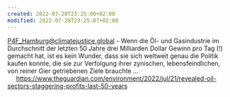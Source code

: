 ```yaml
---
created: 2022-07-28T23:25:00+02:00
modified: 2022-07-28T23:25:07+02:00
---
```


P4F_Hamburg@climatejustice.global - Wenn die Öl- und Gasindustrie im Durchschnitt der letzten 50 Jahre drei Milliarden Dollar Gewinn pro Tag (!) gemacht hat, ist es kein Wunder, dass sie sich weltweit genau die Politik kaufen konnte, die sie zur Verfolgung ihrer zynischen, lebensfeindlichen, von reiner Gier getriebenen Ziele brauchte …
     https://www.theguardian.com/environment/2022/jul/21/revealed-oil-sectors-staggering-profits-last-50-years

